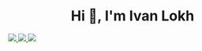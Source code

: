 <h1 align="center">Hi 👋, I'm Ivan Lokh</h1>

<a href="https://t.me/ivan_liokh_ua" target="_blank">
  <img src="https://img.shields.io/badge/Telegram-2CA5E0?style=for-the-badge&logo=telegram&logoColor=white" target="_blank">
 </a>

<a href="https://instagram.com/ivanliokh" target="_blank">
 <img src="https://img.shields.io/badge/-Instagram-%23E4405F?style=for-the-badge&logo=instagram&logoColor=white" target="_blank">
</a>

<a href="https://www.linkedin.com/in/ivan-lokh-455655147" target="_blank">
 <img src="https://img.shields.io/badge/-LinkedIn-%230077B5?style=for-the-badge&logo=linkedin&logoColor=white" target="_blank">
</a>

